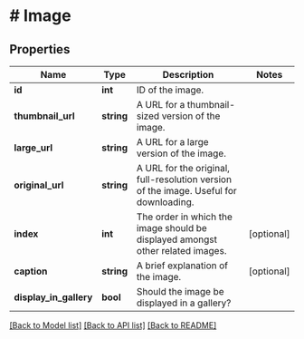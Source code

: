 # # Image

## Properties

Name | Type | Description | Notes
------------ | ------------- | ------------- | -------------
**id** | **int** | ID of the image. |
**thumbnail_url** | **string** | A URL for a thumbnail-sized version of the image. |
**large_url** | **string** | A URL for a large version of the image. |
**original_url** | **string** | A URL for the original, full-resolution version of the image. Useful for downloading. |
**index** | **int** | The order in which the image should be displayed amongst other related images. | [optional]
**caption** | **string** | A brief explanation of the image. | [optional]
**display_in_gallery** | **bool** | Should the image be displayed in a gallery? |

[[Back to Model list]](../../README.md#models) [[Back to API list]](../../README.md#endpoints) [[Back to README]](../../README.md)
